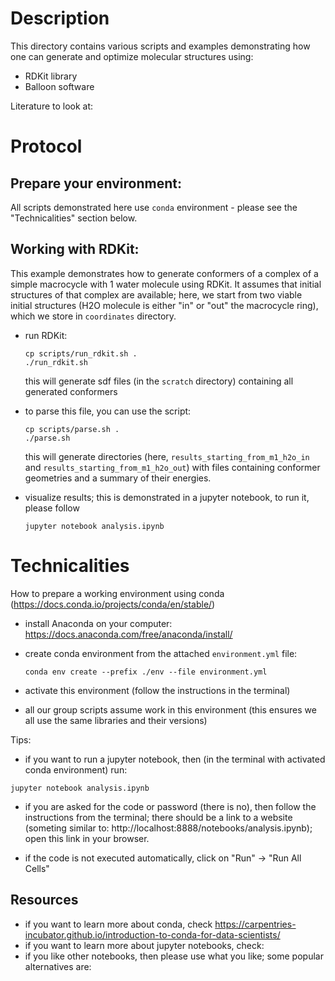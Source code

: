 # Description

This directory contains various scripts and examples demonstrating how one can generate and optimize molecular structures using:

* RDKit library
* Balloon software

Literature to look at:



# Protocol

## Prepare your environment:

All scripts demonstrated here use `conda` environment - please see the "Technicalities" section below.

## Working with RDKit:

This example demonstrates how to generate conformers of a complex of a simple macrocycle with 1 water molecule using RDKit.
It assumes that initial structures of that complex are available;
here, we start from two viable initial structures (H2O molecule is either "in" or "out" the macrocycle ring), which we store in `coordinates` directory.

* run RDKit:

  ```
  cp scripts/run_rdkit.sh .
  ./run_rdkit.sh
  ```

  this will generate sdf files (in the `scratch` directory) containing all generated conformers

* to parse this file, you can use the script:

  ```
  cp scripts/parse.sh .
  ./parse.sh
  ```

  this will generate directories (here, `results_starting_from_m1_h2o_in` and `results_starting_from_m1_h2o_out`) with files containing conformer geometries and a summary of their energies.


* visualize results;
  this is demonstrated in a jupyter notebook, to run it, please follow

  ```
  jupyter notebook analysis.ipynb
  ```

# Technicalities

How to prepare a working environment using conda (https://docs.conda.io/projects/conda/en/stable/)

  * install Anaconda on your computer: https://docs.anaconda.com/free/anaconda/install/
  * create conda environment from the attached `environment.yml` file:

    ```
    conda env create --prefix ./env --file environment.yml
    ```

  * activate this environment (follow the instructions in the terminal)

  * all our group scripts assume work in this environment (this ensures we all use the same libraries and their versions)

Tips:

  * if you want to run a jupyter notebook, then (in the terminal with activated conda environment) run:

  ```
  jupyter notebook analysis.ipynb
  ```

  * if you are asked for the code or password (there is no), then follow the instructions from the terminal;
    there should be a link to a website (someting similar to: http://localhost:8888/notebooks/analysis.ipynb);
    open this link in your browser.

  * if the code is not executed automatically, click on "Run" -> "Run All Cells"


## Resources

* if you want to learn more about conda, check https://carpentries-incubator.github.io/introduction-to-conda-for-data-scientists/
* if you want to learn more about jupyter notebooks, check:
* if you like other notebooks, then please use what you like; some popular alternatives are:





